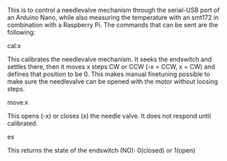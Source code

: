 This is to control a needlevalve mechanism through the serial-USB port of an Arduino Nano, while also measuring the temperature with an smt172 in combination with a Raspberry Pi.
The commands that can be sent are the following:

cal:x

This calibrates the needlevalve mechanism. It seeks the endswitch and settles there, then it moves x steps CW or CCW (-x = CCW, x = CW) and defines that position to be 0. This makes manual finetuning possible to make sure the needlevalve can be opened with the motor without loosing steps.

move:x

This opens (-x) or closes (x) the needle valve. It does not respond until calibrated.

es

This returns the state of the endswitch (NO): 0(closed) or 1(open)
